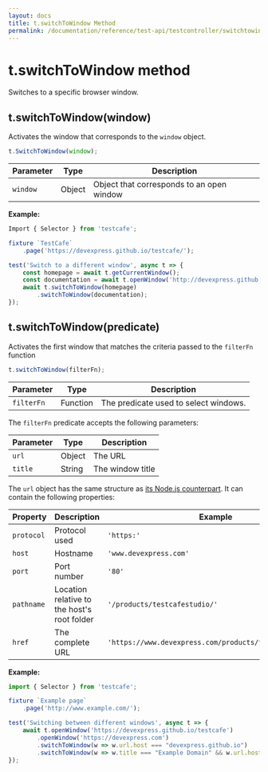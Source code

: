 ```yaml
---
layout: docs
title: t.switchToWindow Method
permalink: /documentation/reference/test-api/testcontroller/switchtowindow.html
---
```


# t.switchToWindow method

Switches to a specific browser window.

## t.switchToWindow(window)

Activates the window that corresponds to the `window` object.

```js
t.SwitchToWindow(window);
```

Parameter | Type     | Description
-------------------------------- | -------- | --------------
`window` | Object | Object that corresponds to an open window

**Example:**

```js
Import { Selector } from 'testcafe';

fixture `TestCafe`
    .page('https://devexpress.github.io/testcafe/');

test('Switch to a different window', async t => {
    const homepage = await t.getCurrentWindow();
    const documentation = await t.openWindow('http://devexpress.github.io/testcafe/documentation');
    await t.switchToWindow(homepage)
        .switchToWindow(documentation);
});
```

## t.switchToWindow(predicate)

Activates the first window that matches the criteria passed to the `filterFn` function

```js
t.switchToWindow(filterFn);
```

Parameter | Type     | Description
-------------------------------- | -------- | --------------
`filterFn` | Function | The predicate used to select windows.

The `filterFn` predicate accepts the following parameters:

Parameter | Type | Description
------ | ----- | -----
`url`  | Object |The URL
`title` | String | The window title

The `url` object has the same structure as [its Node.js counterpart](https://nodejs.org/api/url.html). It can contain the following properties:

Property | Description | Example
------ | ----- | -----
`protocol`  | Protocol used | `'https:'`
`host`  | Hostname | `'www.devexpress.com'`
`port`  | Port number | `'80'`
`pathname` | Location relative to the host's root folder | `'/products/testcafestudio/'`
`href`|  The complete URL | `'https://www.devexpress.com/products/testcafestudio/'`

**Example:**

```js
import { Selector } from 'testcafe';

fixture `Example page`
    .page('http://www.example.com/');

test('Switching between different windows', async t => {
    await t.openWindow('https://devexpress.github.io/testcafe')
        .openWindow('https://devexpress.com')
        .switchToWindow(w => w.url.host === "devexpress.github.io")
        .switchToWindow(w => w.title === "Example Domain" && w.url.host === "www.example.com");
});
```
